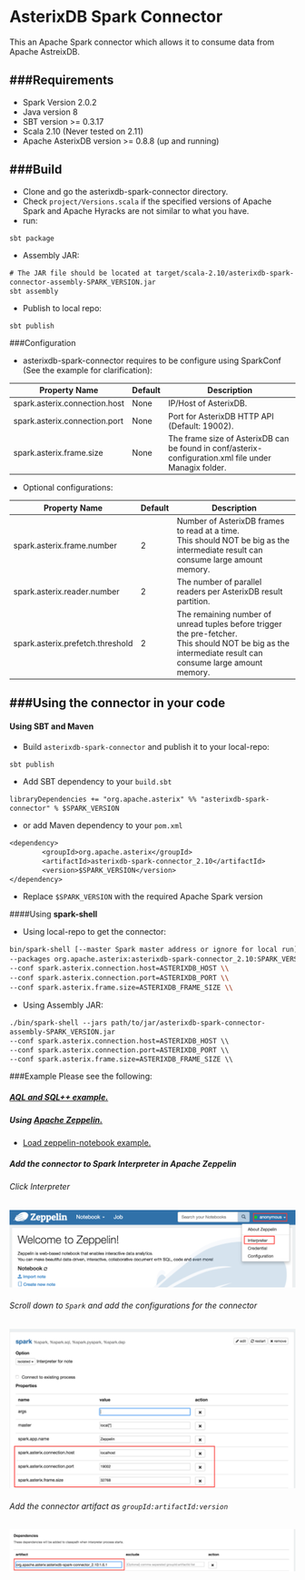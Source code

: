 AsterixDB Spark Connector
============================
This an Apache Spark connector which allows it to consume data from Apache AstreixDB.

###Requirements
---
- Spark Version 2.0.2
- Java version 8
- SBT version >= 0.3.17
- Scala 2.10 (Never tested on 2.11)
- Apache AsterixDB version >= 0.8.8 (up and running)

###Build
---
- Clone and go the asterixdb-spark-connector directory.
- Check ``project/Versions.scala`` if the specified versions of Apache Spark and Apache Hyracks are not similar to what you have.
- run:
```
sbt package
```
- Assembly JAR:
```
# The JAR file should be located at target/scala-2.10/asterixdb-spark-connector-assembly-SPARK_VERSION.jar
sbt assembly
```
- Publish to local repo:
```
sbt publish
```

###Configuration
- asterixdb-spark-connector requires to be configure using SparkConf (See the example for clarification):

Property Name | Default | Description
--- | --- | ---
spark.asterix.connection.host | None | IP/Host of AsterixDB.
spark.asterix.connection.port | None | Port for AsterixDB HTTP API (Default: 19002).
spark.asterix.frame.size | None | The frame size of AsterixDB can be found in conf/asterix-configuration.xml file under Managix folder.

- Optional configurations:

Property Name | Default | Description
--- | --- | ---
spark.asterix.frame.number | 2 | Number of AsterixDB frames to read at a time. <br> This should NOT be big as the intermediate result can consume large amount memory.
spark.asterix.reader.number | 2 | The number of parallel readers per AsterixDB result partition.
spark.asterix.prefetch.threshold | 2 | The remaining number of unread tuples before trigger the pre-fetcher. <br> This should NOT be big as the intermediate result can consume large amount memory.

###Using the connector in your code
---
#### Using SBT and Maven
- Build ``asterixdb-spark-connector`` and publish it to your local-repo: 
```
sbt publish
```
- Add SBT dependency to your ``build.sbt``
```
libraryDependencies += "org.apache.asterix" %% "asterixdb-spark-connector" % $SPARK_VERSION
```
- or add Maven dependency to your ``pom.xml``
```
<dependency>
        <groupId>org.apache.asterix</groupId>
        <artifactId>asterixdb-spark-connector_2.10</artifactId>
        <version>$SPARK_VERSION</version>
</dependency>
```
- Replace ``$SPARK_VERSION`` with the required Apache Spark version


####Using <b>spark-shell</b>
- Using local-repo to get the connector:
```bash
bin/spark-shell [--master Spark master address or ignore for local run] \\
--packages org.apache.asterix:asterixdb-spark-connector_2.10:SPARK_VERSION \\ 
--conf spark.asterix.connection.host=ASTERIXDB_HOST \\
--conf spark.asterix.connection.port=ASTERIXDB_PORT \\
--conf spark.asterix.frame.size=ASTERIXDB_FRAME_SIZE \\
```
- Using Assembly JAR:
```
./bin/spark-shell --jars path/to/jar/asterixdb-spark-connector-assembly-SPARK_VERSION.jar
--conf spark.asterix.connection.host=ASTERIXDB_HOST \\
--conf spark.asterix.connection.port=ASTERIXDB_PORT \\
--conf spark.asterix.frame.size=ASTERIXDB_FRAME_SIZE \\
```

###Example
Please see the following:
##### [AQL and SQL++ example.](https://github.com/Nullification/asterixdb-spark-connector/blob/master/src/main/scala/org/apache/asterix/connector/example/Example.scala)
##### Using [Apache Zeppelin.](https://zeppelin.apache.org)
-  [Load zeppelin-notebook example.](https://github.com/Nullification/asterixdb-spark-connector/tree/master/zeppelin-notebook/asterixdb-spark-example)

##### Add the connector to Spark Interpreter in Apache Zeppelin

###### Click Interpreter
 ![alt text](https://raw.githubusercontent.com/Nullification/asterixdb-spark-connector/master/zeppelin-notebook/1.png "AsterixDB-Spark Connector with Apache Zeppelin")
 
###### Scroll down to ```Spark``` and add the configurations for the connector 
 ![alt text](https://raw.githubusercontent.com/Nullification/asterixdb-spark-connector/master/zeppelin-notebook/2.png "AsterixDB-Spark Connector with Apache Zeppelin")
 
###### Add the connector artifact as ```groupId:artifactId:version```
 ![alt text](https://raw.githubusercontent.com/Nullification/asterixdb-spark-connector/master/zeppelin-notebook/3.png "AsterixDB-Spark Connector with Apache Zeppelin")

